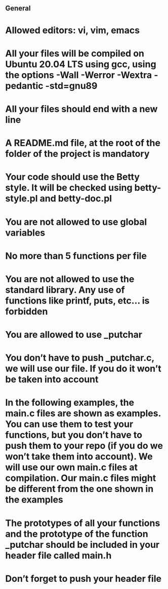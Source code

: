 ## General
# Allowed editors: vi, vim, emacs
# All your files will be compiled on Ubuntu 20.04 LTS using gcc, using the options -Wall -Werror -Wextra -pedantic -std=gnu89
# All your files should end with a new line
# A README.md file, at the root of the folder of the project is mandatory
# Your code should use the Betty style. It will be checked using betty-style.pl and betty-doc.pl
# You are not allowed to use global variables
# No more than 5 functions per file
# You are not allowed to use the standard library. Any use of functions like printf, puts, etc… is forbidden
# You are allowed to use _putchar
# You don’t have to push _putchar.c, we will use our file. If you do it won’t be taken into account
# In the following examples, the main.c files are shown as examples. You can use them to test your functions, but you don’t have to push them to your repo (if you do we won’t take them into account). We will use our own main.c files at compilation. Our main.c files might be different from the one shown in the examples
# The prototypes of all your functions and the prototype of the function _putchar should be included in your header file called main.h
# Don’t forget to push your header file
